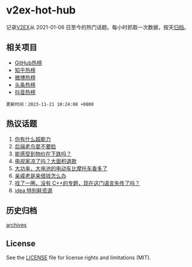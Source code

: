 # v2ex-hot-hub

 记录[V2EX](https://www.v2ex.com/)从 2021-01-06 日至今的热门话题。每小时抓取一次数据，按天[归档](archives)。
 
 ## 相关项目

- [GitHub热榜](https://github.com/snaildev/github-hot-hub)
- [知乎热榜](https://github.com/snaildev/zhihu-hot-hub)
- [微博热榜](https://github.com/snaildev/weibo-hot-hub)
- [头条热榜](https://github.com/snaildev/toutiao-hot-hub)
- [抖音热榜](https://github.com/snaildev/douyin-hot-hub)


 `更新时间：2023-11-21 10:24:08 +0800`

## 热议话题

1. [你有什么超能力](https://www.v2ex.com/t/993532)
1. [后端老鸟耍不要脸](https://www.v2ex.com/t/993673)
1. [能感受到物价在下跌吗？](https://www.v2ex.com/t/993551)
1. [电视家凉了吗？大面积退款](https://www.v2ex.com/t/993643)
1. [大功率，大电池的电动车比摩托车香多了](https://www.v2ex.com/t/993690)
1. [亲戚老是来借钱怎么办](https://www.v2ex.com/t/993598)
1. [找了一圈，没有 C++的专题，现在这门语言失传了吗？](https://www.v2ex.com/t/993417)
1. [idea 特别耗资源](https://www.v2ex.com/t/993692)

## 历史归档

[archives](archives)

## License

See the [LICENSE](LICENSE) file for license rights and limitations (MIT).
